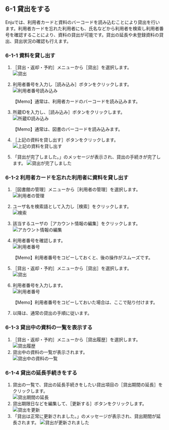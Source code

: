 <a name="6-1" />

6-1 貸出をする
--------------

Enjuでは、利用者カードと資料のバーコードを読み込むことにより貸出を行います。利用者カードを忘れた利用者にも、氏名などから利用者を検索し利用者番号を確認することにより、資料の貸出が可能です。貸出の延長や未登録資料の貸出、貸出状況の確認も行えます。

<a name="6-1-1" />

### 6-1-1 資料を貸し出す

1. ［貸出・返却・予約］メニューから［貸出］を選択します。  
   ![貸出](assets/images/image_operation_161.png)
2. 利用者番号を入力し［読み込み］ボタンをクリックします。  
   ![利用者番号読み込み](assets/images/image_operation_163.png)

	<div class="alert alert-info">【Memo】通常は、利用者カードのバーコードを読み込みます。
	</div>

3. 所蔵IDを入力し、［読み込み］ボタンをクリックします。  
   ![所蔵ID読み込み](assets/images/image_operation_164.png)

	<div class="alert alert-info">【Memo】通常は、図書のバーコードを読み込みます。
	</div>

4. ［上記の資料を貸し出す］ボタンをクリックします。  
   ![上記の資料を貸し出す](assets/images/image_operation_165.png)
5. 「貸出が完了しました。」のメッセージが表示され、貸出の手続きが完了します。
   ![貸出が完了しました](assets/images/image_operation_166.png)

<a name="6-1-2" />

### 6-1-2 利用者カードを忘れた利用者に資料を貸し出す

1. ［図書館の管理］メニューから［利用者の管理］を選択します。  
   ![利用者の管理](assets/images/image_operation_user.png)
2. ユーザ名を検索語として入力し［検索］をクリックします。  
   ![検索](assets/images/image_operation_168.png)
3. 該当するユーザの［アカウント情報の編集］をクリックします。  
   ![アカウント情報の編集](assets/images/image_operation_170.png)
4. 利用者番号を確認します。  
   ![利用者番号](assets/images/image_operation_172.png)

	<div class="alert alert-info">【Memo】利用者番号をコピーしておくと、後の操作がスムーズです。
	</div>

5. ［貸出・返却・予約］メニューから［貸出］を選択します。  
   ![貸出](assets/images/image_operation_161.png)
6. 利用者番号を入力します。  
   ![利用者番号](assets/images/image_operation_176.png)

	<div class="alert alert-info">【Memo】利用者番号をコピーしておいた場合は、ここで貼り付けます。
	</div>

7. 以降は、通常の貸出の手順に従います。

<a name="6-1-3" />

### 6-1-3 貸出中の資料の一覧を表示する

1. ［貸出・返却・予約］メニューから［貸出履歴］を選択します。  
   ![貸出履歴](assets/images/image_operation_checkout_log.png)
2. 貸出中の資料の一覧が表示されます。  
   ![貸出中の資料の一覧](assets/images/image_operation_181.png)

<a name="6-1-4" />

### 6-1-4 貸出の延長手続きをする

1. 貸出の一覧で、貸出の延長手続きをしたい貸出項目の［貸出期間の延長］をクリックします。  
   ![貸出期間の延長](assets/images/image_operation_183.png)
2. 貸出期限日などを編集して、［更新する］ボタンをクリックします。  
   ![貸出を更新](assets/images/image_operation_185.png)
3. 「貸出は正常に更新されました。」のメッセージが表示され、貸出期間が延長されます。
   ![貸出が更新されました](assets/images/image_operation_186.png)

